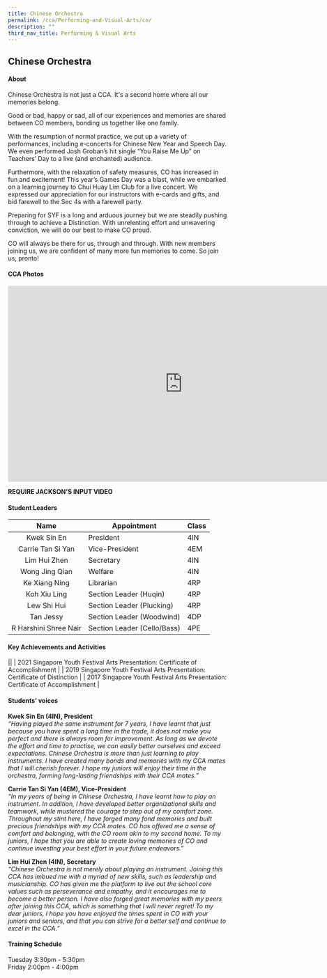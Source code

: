 ```yaml
---
title: Chinese Orchestra
permalink: /cca/Performing-and-Visual-Arts/co/
description: ""
third_nav_title: Performing & Visual Arts
---
```

## Chinese Orchestra

#### About
Chinese Orchestra is not just a CCA. It's a second home where all our memories belong. 

Good or bad, happy or sad, all of our experiences and memories are shared between CO members, bonding us together like one family.

With the resumption of normal practice, we put up a variety of performances, including e-concerts for Chinese New Year and Speech Day. We even performed Josh Groban’s hit single “You Raise Me Up” on Teachers’ Day to a live (and enchanted) audience.

Furthermore, with the relaxation of safety measures, CO has increased in fun and excitement! This year’s Games Day was a blast, while we embarked on a learning journey to Chui Huay Lim Club for a live concert. We expressed our appreciation for our instructors with e-cards and gifts, and bid farewell to the Sec 4s with a farewell party.

Preparing for SYF is a long and arduous journey but we are steadily pushing through to achieve a Distinction. With unrelenting effort and unwavering conviction, we will do our best to make CO proud.

CO will always be there for us, through and through. With new members joining us, we are confident of many more fun memories to come. So join us, pronto!

#### CCA Photos

<iframe allowfullscreen="true" height="450" width="800" frameborder="0" src="https://docs.google.com/presentation/d/e/2PACX-1vS5J7804nUSgwMNu10f3UJTBIftxd9KSpl0QKMjZRytowToRNDyMMxcwW1BkhPSYS80Ch8s87APRDUV/embed?start=false&amp;loop=false&amp;delayms=3000"></iframe>

**REQUIRE JACKSON'S INPUT VIDEO**

#### Student Leaders
| Name | Appointment | Class |
|:---:|---|---|
| Kwek Sin En | President | 4IN |
| Carrie Tan Si Yan | Vice-President | 4EM |
| Lim Hui Zhen | Secretary | 4IN |
| Wong Jing Qian | Welfare | 4IN |
| Ke Xiang Ning | Librarian | 4RP |
| Koh Xiu Ling | Section Leader (Huqin) | 4RP |
| Lew Shi Hui | Section Leader (Plucking) | 4RP |
| Tan Jessy | Section Leader (Woodwind) | 4DP |
| R Harshini Shree Nair | Section Leader (Cello/Bass) | 4PE |

#### Key Achievements and Activities
||
| 2021 Singapore Youth Festival Arts Presentation: Certificate of Accomplishment |
| 2019 Singapore Youth Festival Arts Presentation: Certificate of Distinction |
| 2017 Singapore Youth Festival Arts Presentation: Certificate of Accomplishment |

#### Students’ voices
**Kwek Sin En (4IN), President**<br>
_“Having played the same instrument for 7 years, I have learnt that just because you have spent a long time in the trade, it does not make you perfect and there is always room for improvement. As long as we devote the effort and time to practise, we can easily better ourselves and exceed expectations. Chinese Orchestra is more than just learning to play instruments. I have created many bonds and memories with my CCA mates that I will cherish forever. I hope my juniors will enjoy their time in the orchestra, forming long-lasting friendships with their CCA mates.”_

**Carrie Tan Si Yan (4EM), Vice-President**<br>
_“In my years of being in Chinese Orchestra, I have learnt how to play an instrument. In addition, I have developed better organizational skills and teamwork, while mustered the courage to step out of my comfort zone. Throughout my stint here, I have forged many fond memories and built precious friendships with my CCA mates. CO has offered me a sense of comfort and belonging, with the CO room akin to my second home. To my juniors, I hope that you are able to create loving memories of CO and continue investing your best effort in your future endeavors.”_

**Lim Hui Zhen (4IN), Secretary**<br>
_“Chinese Orchestra is not merely about playing an instrument. Joining this CCA has imbued me with a myriad of new skills, such as leadership and musicianship. CO has given me the platform to live out the school core values such as perseverance and empathy, and it encourages me to become a better person. I have also forged great memories with my peers after joining this CCA, which is something that I will never regret! To my dear juniors, I hope you have enjoyed the times spent in CO with your juniors and seniors, and that you can strive for a better self and continue to excel in the CCA.”_

#### Training Schedule

Tuesday 3:30pm - 5:30pm<br>
Friday 2:00pm - 4:00pm
